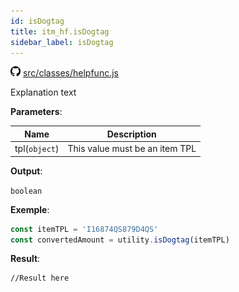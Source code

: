 ```yaml
---
id: isDogtag
title: itm_hf.isDogtag
sidebar_label: isDogtag
---
```

![](/img/github.png) [src/classes/helpfunc.js](https://github.com/TrustedSourceLeaks/LeakedServer/blob/master/src/classes/helpfunc.js)

Explanation text

**Parameters**:

Name  |   Description 
----------- |   -----------
tpl(`object`)  |   This value must be an item TPL


**Output**:

`boolean`


**Exemple**:
```js
const itemTPL = 'I16874QS879D4QS'
const convertedAmount = utility.isDogtag(itemTPL)
```

**Result**:
```
//Result here
```
